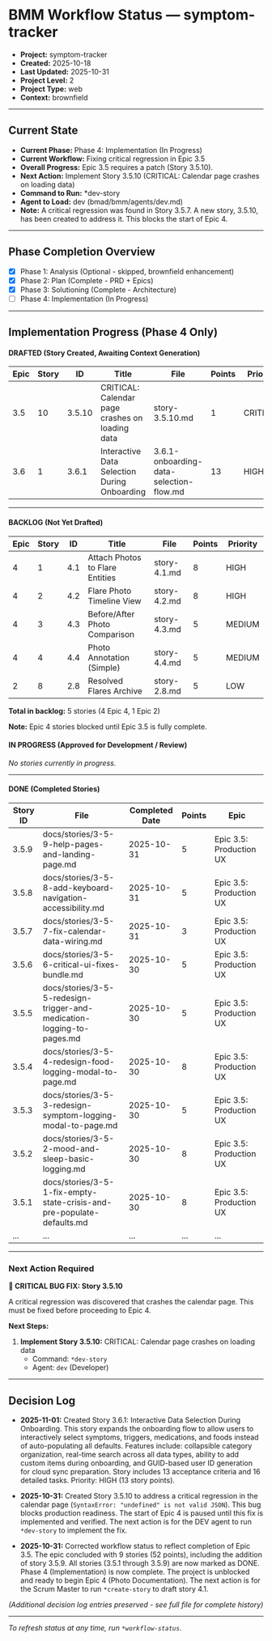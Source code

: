 # BMM Workflow Status — symptom-tracker

- **Project:** symptom-tracker
- **Created:** 2025-10-18
- **Last Updated:** 2025-10-31
- **Project Level:** 2
- **Project Type:** web
- **Context:** brownfield

---

## Current State

- **Current Phase:** Phase 4: Implementation (In Progress)
- **Current Workflow:** Fixing critical regression in Epic 3.5
- **Overall Progress:** Epic 3.5 requires a patch (Story 3.5.10).
- **Next Action:** Implement Story 3.5.10 (CRITICAL: Calendar page crashes on loading data)
- **Command to Run:** *dev-story
- **Agent to Load:** dev (bmad/bmm/agents/dev.md)
- **Note:** A critical regression was found in Story 3.5.7. A new story, 3.5.10, has been created to address it. This blocks the start of Epic 4.

---

## Phase Completion Overview

- [x] Phase 1: Analysis (Optional - skipped, brownfield enhancement)
- [x] Phase 2: Plan (Complete - PRD + Epics)
- [x] Phase 3: Solutioning (Complete - Architecture)
- [ ] Phase 4: Implementation (In Progress)

---

## Implementation Progress (Phase 4 Only)

#### DRAFTED (Story Created, Awaiting Context Generation)

| Epic | Story | ID | Title | File | Points | Priority |
|------|-------|-----|-------|------|--------|----------|
| 3.5 | 10 | 3.5.10 | CRITICAL: Calendar page crashes on loading data | story-3.5.10.md | 1 | CRITICAL |
| 3.6 | 1 | 3.6.1 | Interactive Data Selection During Onboarding | 3.6.1-onboarding-data-selection-flow.md | 13 | HIGH |

---

#### BACKLOG (Not Yet Drafted)

| Epic | Story | ID | Title | File | Points | Priority |
|------|-------|-----|-------|------|--------|----------|
| 4 | 1 | 4.1 | Attach Photos to Flare Entities | story-4.1.md | 8 | HIGH |
| 4 | 2 | 4.2 | Flare Photo Timeline View | story-4.2.md | 8 | HIGH |
| 4 | 3 | 4.3 | Before/After Photo Comparison | story-4.3.md | 5 | MEDIUM |
| 4 | 4 | 4.4 | Photo Annotation (Simple) | story-4.4.md | 5 | MEDIUM |
| 2 | 8 | 2.8 | Resolved Flares Archive | story-2.8.md | 5 | LOW |

**Total in backlog:** 5 stories (4 Epic 4, 1 Epic 2)

**Note:** Epic 4 stories blocked until Epic 3.5 is fully complete.

#### IN PROGRESS (Approved for Development / Review)

*No stories currently in progress.*

---

#### DONE (Completed Stories)

| Story ID | File | Completed Date | Points | Epic |
|----------|------|----------------|--------|------|
| 3.5.9 | docs/stories/3-5-9-help-pages-and-landing-page.md | 2025-10-31 | 5 | Epic 3.5: Production UX |
| 3.5.8 | docs/stories/3-5-8-add-keyboard-navigation-accessibility.md | 2025-10-31 | 5 | Epic 3.5: Production UX |
| 3.5.7 | docs/stories/3-5-7-fix-calendar-data-wiring.md | 2025-10-31 | 3 | Epic 3.5: Production UX |
| 3.5.6 | docs/stories/3-5-6-critical-ui-fixes-bundle.md | 2025-10-30 | 5 | Epic 3.5: Production UX |
| 3.5.5 | docs/stories/3-5-5-redesign-trigger-and-medication-logging-to-pages.md | 2025-10-30 | 5 | Epic 3.5: Production UX |
| 3.5.4 | docs/stories/3-5-4-redesign-food-logging-modal-to-page.md | 2025-10-30 | 8 | Epic 3.5: Production UX |
| 3.5.3 | docs/stories/3-5-3-redesign-symptom-logging-modal-to-page.md | 2025-10-30 | 5 | Epic 3.5: Production UX |
| 3.5.2 | docs/stories/3-5-2-mood-and-sleep-basic-logging.md | 2025-10-30 | 8 | Epic 3.5: Production UX |
| 3.5.1 | docs/stories/3-5-1-fix-empty-state-crisis-and-pre-populate-defaults.md | 2025-10-30 | 8 | Epic 3.5: Production UX |
| ... | ... | ... | ... | ... |

---

### Next Action Required

**🎯 CRITICAL BUG FIX: Story 3.5.10**

A critical regression was discovered that crashes the calendar page. This must be fixed before proceeding to Epic 4.

**Next Steps:**
1. **Implement Story 3.5.10:** CRITICAL: Calendar page crashes on loading data
   - Command: `*dev-story`
   - Agent: `dev` (Developer)

---

## Decision Log

- **2025-11-01:** Created Story 3.6.1: Interactive Data Selection During Onboarding. This story expands the onboarding flow to allow users to interactively select symptoms, triggers, medications, and foods instead of auto-populating all defaults. Features include: collapsible category organization, real-time search across all data types, ability to add custom items during onboarding, and GUID-based user ID generation for cloud sync preparation. Story includes 13 acceptance criteria and 16 detailed tasks. Priority: HIGH (13 story points).

- **2025-10-31:** Created Story 3.5.10 to address a critical regression in the calendar page (`SyntaxError: "undefined" is not valid JSON`). This bug blocks production readiness. The start of Epic 4 is paused until this fix is implemented and verified. The next action is for the DEV agent to run `*dev-story` to implement the fix.

- **2025-10-31:** Corrected workflow status to reflect completion of Epic 3.5. The epic concluded with 9 stories (52 points), including the addition of story 3.5.9. All stories (3.5.1 through 3.5.9) are now marked as DONE. Phase 4 (Implementation) is now complete. The project is unblocked and ready to begin Epic 4 (Photo Documentation). The next action is for the Scrum Master to run `*create-story` to draft story 4.1.

_(Additional decision log entries preserved - see full file for complete history)_

---

_To refresh status at any time, run `*workflow-status`._
